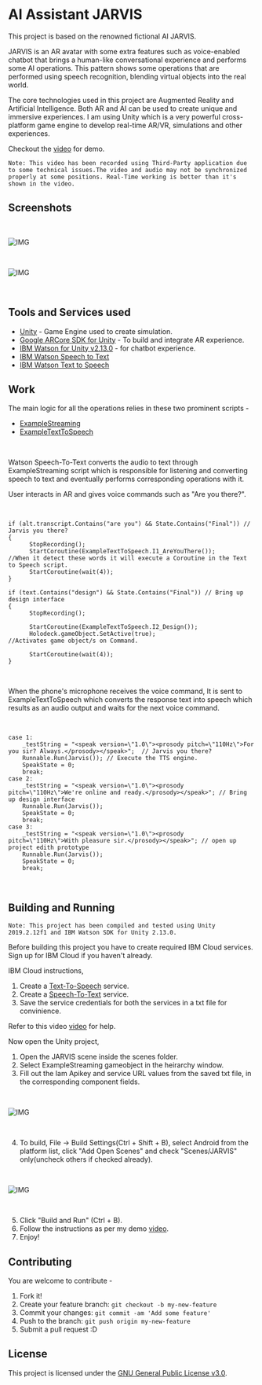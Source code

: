 # AI Assistant JARVIS

This project is based on the renowned fictional AI JARVIS.

JARVIS is an AR avatar with some extra features such as voice-enabled chatbot that brings a human-like conversational experience and performs some AI operations. This pattern shows some operations that are performed using speech recognition, blending virtual objects into the real world.

The core technologies used in this project are Augmented Reality and Artificial Intelligence. Both AR and AI can be used to create unique and immersive experiences. I am using Unity which is a very powerful cross-platform game engine to develop real-time AR/VR, simulations and other experiences.

Checkout the [video](https://youtu.be/QSZk0DFNX5k) for demo.

    Note: This video has been recorded using Third-Party application due to some technical issues.The video and audio may not be synchronized properly at some positions. Real-Time working is better than it's shown in the video.

## Screenshots

<br/>

![IMG](External/a.png)

<br/>

![IMG](External/b.png)

<br/>

## Tools and Services used

* [Unity](https://unity.com/) - Game Engine used to create simulation.
* [Google ARCore SDK for Unity](https://developers.google.com/ar) - To build and integrate AR experience.
* [IBM Watson for Unity v2.13.0](https://github.com/watson-developer-cloud/unity-sdk) - for chatbot experience.
* [IBM Watson Speech to Text](https://www.ibm.com/cloud/watson-speech-to-text)
* [IBM Watson Text to Speech](https://www.ibm.com/cloud/watson-text-to-speech)

## Work

The main logic for all the operations relies in these two prominent scripts -

* [ExampleStreaming](https://github.com/pkunjam/AI-Assistant-JARVIS-/blob/master/AI-Assistant-(JARVIS)/Assets/IBM%20Watson/unity-sdk-2.13.0/Examples/ServiceExamples/Scripts/ExampleStreaming.cs)
* [ExampleTextToSpeech](https://github.com/pkunjam/AI-Assistant-JARVIS-/blob/master/AI-Assistant-(JARVIS)/Assets/IBM%20Watson/unity-sdk-2.13.0/Examples/ServiceExamples/Scripts/ExampleTextToSpeech.cs)

<br/>

Watson Speech-To-Text converts the audio to text through ExampleStreaming script which is responsible for listening and converting speech to text and eventually performs corresponding operations with it.

User interacts in AR and gives voice commands such as "Are you there?". 

<br/>


    if (alt.transcript.Contains("are you") && State.Contains("Final")) // Jarvis you there? 
    {
          StopRecording();
          StartCoroutine(ExampleTextToSpeech.I1_AreYouThere());       //When it detect these words it will execute a Coroutine in the Text to Speech script.
          StartCoroutine(wait(4));
    }

    if (text.Contains("design") && State.Contains("Final")) // Bring up design interface
    {
          StopRecording();

          StartCoroutine(ExampleTextToSpeech.I2_Design());
          Holodeck.gameObject.SetActive(true);                      //Activates game object/s on Command.

          StartCoroutine(wait(4));
    }

<br/>

When the phone's microphone receives the voice command, It is sent to ExampleTextToSpeech which converts the response text into speech which results as an audio output and waits for the next voice command.

<br/>


    case 1:
        _testString = "<speak version=\"1.0\"><prosody pitch=\"110Hz\">For you sir? Always.</prosody></speak>";  // Jarvis you there?
        Runnable.Run(Jarvis()); // Execute the TTS engine.
        SpeakState = 0;
        break;
    case 2:
        _testString = "<speak version=\"1.0\"><prosody pitch=\"110Hz\">We're online and ready.</prosody></speak>"; // Bring up design interface
        Runnable.Run(Jarvis());
        SpeakState = 0;
        break;
    case 3:
        _testString = "<speak version=\"1.0\"><prosody pitch=\"110Hz\">With pleasure sir.</prosody></speak>"; // open up project edith prototype
        Runnable.Run(Jarvis());
        SpeakState = 0;
        break;

<br/>

## Building and Running

    Note: This project has been compiled and tested using Unity 2019.2.12f1 and IBM Watson SDK for Unity 2.13.0.
    
Before building this project you have to create required IBM Cloud services. Sign up for IBM Cloud if you haven't already.
 
IBM Cloud instructions,
 
 1. Create a [Text-To-Speech](https://www.ibm.com/cloud/watson-text-to-speech) service.
 2. Create a [Speech-To-Text](https://www.ibm.com/cloud/watson-speech-to-text) service. 
 3. Save the service credentials for both the services in a txt file for convinience.
 
 Refer to this video [video](https://www.youtube.com/watch?v=xKzSzTvRH68) for help.
 
 Now open the Unity project,
 
 1. Open the JARVIS scene inside the scenes folder.
 2. Select ExampleStreaming gameobject in the heirarchy window.
 3. Fill out the Iam Apikey and service URL values from the saved txt file, in the corresponding component fields.

<br/>

![IMG](External/c.png)

<br/>

 4. To build, File -> Build Settings(Ctrl + Shift + B), select Android from the platform list, click "Add Open Scenes" and check "Scenes/JARVIS" only(uncheck others if checked already).
 
<br/>

![IMG](External/d.JPG)

<br/>

5. Click "Build and Run" (Ctrl + B).
6. Follow the instructions as per my demo [video](https://youtu.be/QSZk0DFNX5k).
7. Enjoy!

## Contributing

You are welcome to contribute -

1. Fork it!
2. Create your feature branch: `git checkout -b my-new-feature`
3. Commit your changes: `git commit -am 'Add some feature'`
4. Push to the branch: `git push origin my-new-feature`
5. Submit a pull request :D

## License

This project is licensed under the [GNU General Public License v3.0](LICENSE).
